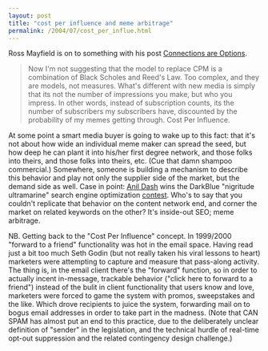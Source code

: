 ```yaml
---
layout: post
title: "cost per influence and meme arbitrage"
permalink: /2004/07/cost_per_influe.html
---
```


<p>Ross Mayfield is on to something with his post <a href="http://ross.typepad.com/blog/2004/07/connections_are.html">Connections are Options</a>.<blockquote>Now I'm not suggesting that the model to replace CPM is a combination of Black Scholes and Reed's Law. Too complex, and they are models, not measures. What's different with new media is simply that its not the number of impressions you make, but who you impress.  In other words, instead of subscription counts, its the number of subscribers my subscribers have, discounted by the probability of my memes getting through. Cost Per Influence.</blockquote>At some point a smart media buyer is going to wake up to this fact:  that it's not about how wide an individual meme maker can spread the seed, but how deep he can plant it into his/her first degree network, and those folks into theirs, and those folks into theirs, etc.  (Cue that damn shampoo commercial.)  Somewhere, someone is building a mechanism to describe this behavior and play not only the supplier side of the market, but the demand side as well.  Case in point:  <a href="http://www.dashes.com/anil/">Anil Dash</a> wins the DarkBlue "nigritude ultramarine" search engine optimization <a href="http://www.darkblue.com/seochallenge/">contest</a>.  Who's to say that you couldn't replicate that behavior on the content network end, and corner the market on related keywords on the other?  It's inside-out SEO; meme arbitrage.</p>

<p>NB.  Getting back to the "Cost Per Influence" concept.  In 1999/2000 "forward to a friend" functionality was hot in the email space.  Having read just a bit too much Seth Godin (but not really taken his viral lessons to heart) marketers were attempting to capture and measure that pass-along activity.  The thing is, in the email client there's the "forward" function, so in order to actually incent in-message, trackable behavior ("click here to forward to a friend") instead of the bulit in client functionality that users know and love, marketers were forced to game the system with promos, sweepstakes and the like.  Which drove recipients to juice the system, forwarding mail on to bogus email addresses in order to take part in the madness.  (Note that CAN SPAM has almost put an end to this practice, due to the deliberately unclear definition of "sender" in the legislation, and the technical hurdle of real-time opt-out suppression and the related contingency design challenge.)</p>


